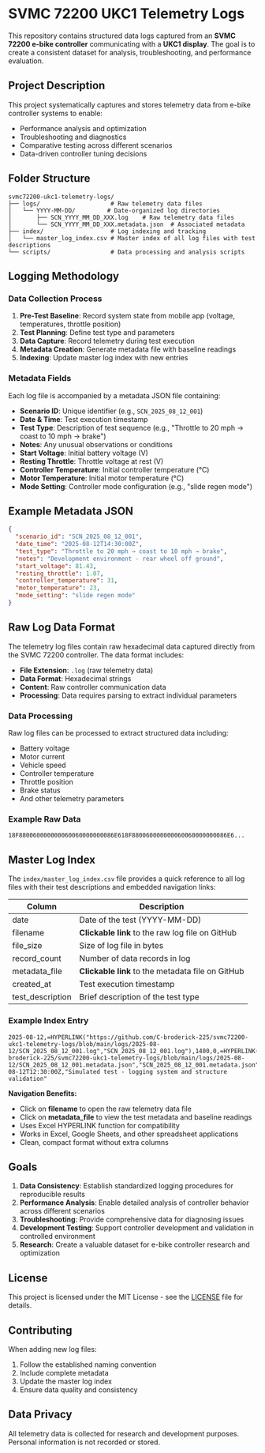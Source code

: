 # SVMC 72200 UKC1 Telemetry Logs

This repository contains structured data logs captured from an **SVMC 72200 e-bike controller** communicating with a **UKC1 display**. The goal is to create a consistent dataset for analysis, troubleshooting, and performance evaluation.

## Project Description

This project systematically captures and stores telemetry data from e-bike controller systems to enable:
- Performance analysis and optimization
- Troubleshooting and diagnostics
- Comparative testing across different scenarios
- Data-driven controller tuning decisions

## Folder Structure

```
svmc72200-ukc1-telemetry-logs/
├── logs/                    # Raw telemetry data files
│   └── YYYY-MM-DD/         # Date-organized log directories
│       ├── SCN_YYYY_MM_DD_XXX.log    # Raw telemetry data files
│       └── SCN_YYYY_MM_DD_XXX.metadata.json  # Associated metadata
├── index/                   # Log indexing and tracking
│   └── master_log_index.csv # Master index of all log files with test descriptions
└── scripts/                 # Data processing and analysis scripts
```

## Logging Methodology

### Data Collection Process
1. **Pre-Test Baseline**: Record system state from mobile app (voltage, temperatures, throttle position)
2. **Test Planning**: Define test type and parameters
3. **Data Capture**: Record telemetry during test execution
4. **Metadata Creation**: Generate metadata file with baseline readings
5. **Indexing**: Update master log index with new entries

### Metadata Fields

Each log file is accompanied by a metadata JSON file containing:

- **Scenario ID**: Unique identifier (e.g., `SCN_2025_08_12_001`)
- **Date & Time**: Test execution timestamp
- **Test Type**: Description of test sequence (e.g., "Throttle to 20 mph → coast to 10 mph → brake")
- **Notes**: Any unusual observations or conditions
- **Start Voltage**: Initial battery voltage (V)
- **Resting Throttle**: Throttle voltage at rest (V)
- **Controller Temperature**: Initial controller temperature (°C)
- **Motor Temperature**: Initial motor temperature (°C)
- **Mode Setting**: Controller mode configuration (e.g., "slide regen mode")

## Example Metadata JSON

```json
{
  "scenario_id": "SCN_2025_08_12_001",
  "date_time": "2025-08-12T14:30:00Z",
  "test_type": "Throttle to 20 mph → coast to 10 mph → brake",
  "notes": "Development environment - rear wheel off ground",
  "start_voltage": 81.43,
  "resting_throttle": 1.07,
  "controller_temperature": 31,
  "motor_temperature": 23,
  "mode_setting": "slide regen mode"
}
```

## Raw Log Data Format

The telemetry log files contain raw hexadecimal data captured directly from the SVMC 72200 controller. The data format includes:

- **File Extension**: `.log` (raw telemetry data)
- **Data Format**: Hexadecimal strings
- **Content**: Raw controller communication data
- **Processing**: Data requires parsing to extract individual parameters

### Data Processing
Raw log files can be processed to extract structured data including:
- Battery voltage
- Motor current
- Vehicle speed
- Controller temperature
- Throttle position
- Brake status
- And other telemetry parameters

### Example Raw Data
```
18F880060000000060060000000086E618F880060000000060060000000086E6...
```

## Master Log Index

The `index/master_log_index.csv` file provides a quick reference to all log files with their test descriptions and embedded navigation links:

| Column | Description |
|--------|-------------|
| date | Date of the test (YYYY-MM-DD) |
| filename | **Clickable link** to the raw log file on GitHub |
| file_size | Size of log file in bytes |
| record_count | Number of data records in log |
| metadata_file | **Clickable link** to the metadata file on GitHub |
| created_at | Test execution timestamp |
| test_description | Brief description of the test type |

### Example Index Entry
```
2025-08-12,=HYPERLINK("https://github.com/C-broderick-225/svmc72200-ukc1-telemetry-logs/blob/main/logs/2025-08-12/SCN_2025_08_12_001.log","SCN_2025_08_12_001.log"),1400,0,=HYPERLINK("https://github.com/C-broderick-225/svmc72200-ukc1-telemetry-logs/blob/main/logs/2025-08-12/SCN_2025_08_12_001.metadata.json","SCN_2025_08_12_001.metadata.json"),2025-08-12T12:30:00Z,"Simulated test - logging system and structure validation"
```

**Navigation Benefits:**
- Click on **filename** to open the raw telemetry data file
- Click on **metadata_file** to view the test metadata and baseline readings
- Uses Excel HYPERLINK function for compatibility
- Works in Excel, Google Sheets, and other spreadsheet applications
- Clean, compact format without extra columns

## Goals

1. **Data Consistency**: Establish standardized logging procedures for reproducible results
2. **Performance Analysis**: Enable detailed analysis of controller behavior across different scenarios
3. **Troubleshooting**: Provide comprehensive data for diagnosing issues
4. **Development Testing**: Support controller development and validation in controlled environment
5. **Research**: Create a valuable dataset for e-bike controller research and optimization

## License

This project is licensed under the MIT License - see the [LICENSE](LICENSE) file for details.

## Contributing

When adding new log files:
1. Follow the established naming convention
2. Include complete metadata
3. Update the master log index
4. Ensure data quality and consistency

## Data Privacy

All telemetry data is collected for research and development purposes. Personal information is not recorded or stored.
